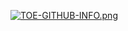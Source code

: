 [![TOE-GITHUB-INFO.png](https://i.postimg.cc/htxhMxfr/TOE-GITHUB-INFO.png)](https://postimg.cc/SnSyxnL2)
